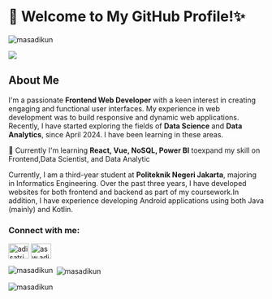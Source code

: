 <h1>👋 Welcome to My GitHub Profile!✨ </h1><p align="left"> <img src="https://komarev.com/ghpvc/?username=masadikun&label=Profile%20views&color=0e75b6&style=flat" alt="masadikun" /> </p>

<img align="center" src="https://cdnb.artstation.com/p/assets/images/images/030/555/445/original/runny-run-homegiffy.gif?1600953104&dl=1"></img>

<h2>About Me</h2>
  <p>I'm a passionate <strong>Frontend Web Developer</strong> with a keen interest in creating engaging and functional user interfaces. My experience in web development was to build responsive and dynamic web applications. Recently, I have started exploring the fields of <strong>Data Science</strong> and <strong>Data Analytics</strong>, since April 2024. I have been learning in these areas.</p>
<p>🌱 Currently I'm learning <strong>React, Vue, NoSQL, Power BI</strong> toexpand my skill on Frontend,Data Scientist, and Data Analytic</p><p>Currently, I am a third-year student at <strong>Politeknik Negeri Jakarta</strong>, majoring in Informatics Engineering. Over the past three years, I have developed websites for both frontend and backend as part of my coursework.In addition, I have experience developing Android applications using both Java (mainly) and Kotlin.</p>


<h3 align="left">Connect with me:</h3>
<p align="left">
<a href="https://linkedin.com/in/adi-satrio-wicaksono" target="blank"><img align="center" src="https://raw.githubusercontent.com/rahuldkjain/github-profile-readme-generator/master/src/images/icons/Social/linked-in-alt.svg" alt="adi satrio wicaksono" height="30" width="40" /></a>
<a href="https://instagram.com/asw.adi" target="blank"><img align="center" src="https://raw.githubusercontent.com/rahuldkjain/github-profile-readme-generator/master/src/images/icons/Social/instagram.svg" alt="asw.adi" height="30" width="40" /></a>
</p>

<p><img align="left" src="https://github-readme-stats.vercel.app/api/top-langs?username=masadikun&show_icons=true&locale=en&layout=compact" alt="masadikun" /></p>

<p>&nbsp;<img align="center" src="https://github-readme-stats.vercel.app/api?username=masadikun&show_icons=true&locale=en" alt="masadikun" /></p>

<p><img align="center" src="https://github-readme-streak-stats.herokuapp.com/?user=masadikun&" alt="masadikun" /></p>
<!--
**MasAdiKun/MasAdiKun** is a ✨ _special_ ✨ repository because its `README.md` (this file) appears on your GitHub profile.

Here are some ideas to get you started:

- 🔭 I’m currently working on ...
- 🌱 I’m currently learning React, Vue, NoSQL, PowerBI
- 👯 I’m looking to collaborate on ...
- 🤔 I’m looking for help with ...
- 💬 Ask me about ...
- 📫 How to reach me: ...
- 😄 Pronouns: ...
- ⚡ Fun fact: ...
-->
